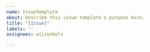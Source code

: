 ```yaml
---
name: IssueTemplate
about: Describe this issue template's purpose here.
title: "[Issue]"
labels: ''
assignees: wilsonbols

---
```



